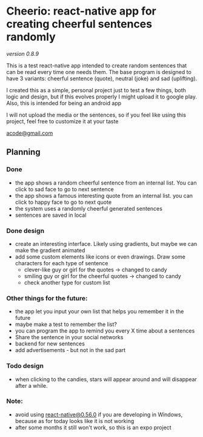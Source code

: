 # Cheerio: react-native app for creating cheerful sentences randomly
*version 0.8.9*

This is a test react-native app intended to create random sentences that can be
read every time one needs them. The base program is designed to have 3 variants: cheerful sentence (quote), neutral (joke)
and sad (uplifting).

I created this as a simple, personal project just to test a few things, both logic and design, but if this evolves properly 
I might upload it to google play. Also, this is intended for being an android app

I will not upload the media or the sentences, so if you feel like using this project, feel free to customize it at your taste

acode@gmail.com

## Planning

### Done
* the app shows a random cheerful sentence from an internal list. You can click to sad face to go to next sentence
* the app shows a famous interesting quote from an internal list. you can click to happy face to go to next quote
* the system uses a randomly cheerful generated sentences
* sentences are saved in local

### Done design
* create an interesting interface. Likely using gradients, but maybe we can make the gradient animated
* add some custom elements like icons or even drawings. Draw some characters for each type of sentence
  * clever-like guy or girl for the quotes -> changed to candy
  * smiling guy or girl for the cheerful quotes -> changed to candy
  * check another type for custom list

### Other things for the future:
* the app let you input your own list that helps you remember it in the future
* maybe make a test to remember the list?
* you can program the app to remind you every X time about a sentences
* Share the sentence in your social networks
* backend for new sentences
* add advertisements - but not in the sad part
  
### Todo design
* when clicking to the candies, stars will appear around and will disappear after a while.

### Note:
* avoid using react-native@0.56.0 if you are developing in Windows, because as for today looks like it is not working
* after some months it still won't work, so this is an expo project